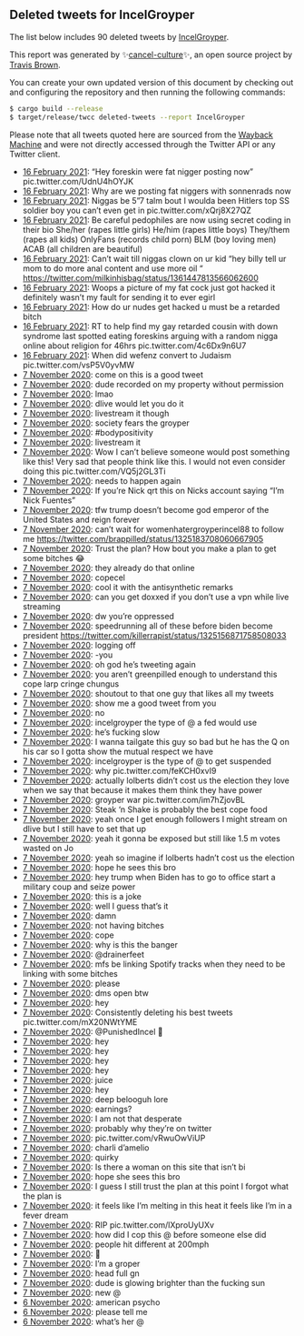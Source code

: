 ## Deleted tweets for IncelGroyper

The list below includes 90 deleted tweets by
[IncelGroyper](https://twitter.com/IncelGroyper).



This report was generated by ✨[cancel-culture](https://github.com/travisbrown/cancel-culture)✨,
an open source project by [Travis Brown](https://twitter.com/travisbrown).

You can create your own updated version of this document by checking out and configuring the
repository and then running the following commands:

```bash
$ cargo build --release
$ target/release/twcc deleted-tweets --report IncelGroyper
```

Please note that all tweets quoted here are sourced from the
[Wayback Machine](https://web.archive.org) and were not directly accessed through the Twitter API or
any Twitter client.

* [16 February 2021](https://web.archive.org/web/20210216055753/https://twitter.com/IncelGroyper/status/1361555041614757888): “Hey foreskin were fat nigger posting now” pic.twitter.com/UdnU4hOYJK <!--1361555041614757888-->
* [16 February 2021](https://web.archive.org/web/20210216054724/https://twitter.com/IncelGroyper/status/1361552741517164549): Why are we posting fat niggers with sonnenrads now <!--1361552741517164549-->
* [16 February 2021](https://web.archive.org/web/20210216035319/https://twitter.com/IncelGroyper/status/1361523243400781827): Niggas be 5”7 talm bout I woulda been Hitlers top SS soldier boy you can’t even get in pic.twitter.com/xQrj8X27QZ <!--1361523243400781827-->
* [16 February 2021](https://web.archive.org/web/20210216024655/https://twitter.com/IncelGroyper/status/1361507093874962434): Be careful pedophiles are now using secret coding in their bio   She/her (rapes little girls) He/him (rapes little boys) They/them (rapes all kids) OnlyFans (records child porn) BLM (boy loving men) ACAB (all children are beautiful) <!--1361507093874962434-->
* [16 February 2021](https://web.archive.org/web/20210216021106/https://twitter.com/IncelGroyper/status/1361497629222440960): Can’t wait till niggas clown on ur kid “hey billy tell ur mom to do more anal content and use more oil “ https://twitter.com/milkinhisbag/status/1361447813566062600 <!--1361497629222440960-->
* [16 February 2021](https://web.archive.org/web/20210216015523/https://twitter.com/IncelGroyper/status/1361493877706936325): Woops a picture of my fat cock just got hacked it definitely wasn’t my fault for sending it to ever egirl <!--1361493877706936325-->
* [16 February 2021](https://web.archive.org/web/20210216015042/https://twitter.com/IncelGroyper/status/1361492526318948356): How do ur nudes get hacked u must be a retarded bitch <!--1361492526318948356-->
* [16 February 2021](https://web.archive.org/web/20210216012410/https://twitter.com/IncelGroyper/status/1361485695781642241): RT to help find my gay retarded cousin with down syndrome last spotted eating foreskins arguing with a random nigga online about religion for 46hrs pic.twitter.com/4c6Dx9n6U7 <!--1361485695781642241-->
* [16 February 2021](https://web.archive.org/web/20210216010331/https://twitter.com/IncelGroyper/status/1361481031073869824): When did wefenz convert to Judaism pic.twitter.com/vsP5V0yvMW <!--1361481031073869824-->
* [ 7 November 2020](https://web.archive.org/web/20201107233936/https://twitter.com/incelgroyper/status/1325221307060019202): come on this is a good tweet <!--1325221307060019202-->
* [ 7 November 2020](https://web.archive.org/web/20201107233447/https://twitter.com/incelgroyper/status/1325220094860029954): dude recorded on my property without permission <!--1325220094860029954-->
* [ 7 November 2020](https://web.archive.org/web/20201107233411/https://twitter.com/incelgroyper/status/1325219947270836224): lmao <!--1325219947270836224-->
* [ 7 November 2020](https://web.archive.org/web/20201107233258/https://twitter.com/incelgroyper/status/1325219674762645505): dlive would let you do it <!--1325219674762645505-->
* [ 7 November 2020](https://web.archive.org/web/20201107233141/https://twitter.com/incelgroyper/status/1325219338434056194): livestream it though <!--1325219338434056194-->
* [ 7 November 2020](https://web.archive.org/web/20201107232949/https://twitter.com/incelgroyper/status/1325218894043377667): society fears the groyper <!--1325218894043377667-->
* [ 7 November 2020](https://web.archive.org/web/20201107232909/https://twitter.com/incelgroyper/status/1325218670491148290): #bodypositivity <!--1325218670491148290-->
* [ 7 November 2020](https://web.archive.org/web/20201107232601/https://twitter.com/incelgroyper/status/1325217884965113857): livestream it <!--1325217884965113857-->
* [ 7 November 2020](https://web.archive.org/web/20201107215037/https://twitter.com/incelgroyper/status/1325193848457482240): Wow I can’t believe someone would post something like this! Very sad that people think like this. I would not even consider doing this pic.twitter.com/VQ5j2GL3Ti <!--1325193848457482240-->
* [ 7 November 2020](https://web.archive.org/web/20201107214840/https://twitter.com/incelgroyper/status/1325193357681815554): needs to happen again <!--1325193446835982337-->
* [ 7 November 2020](https://web.archive.org/web/20201107214840/https://twitter.com/incelgroyper/status/1325193357681815554): If you’re Nick qrt this on Nicks account saying “I’m Nick Fuentes” <!--1325193357681815554-->
* [ 7 November 2020](https://web.archive.org/web/20201107214017/https://twitter.com/incelgroyper/status/1325191284328435714): tfw trump doesn’t become god emperor of the United States and reign forever <!--1325191284328435714-->
* [ 7 November 2020](https://web.archive.org/web/20201107211251/https://twitter.com/incelgroyper/status/1325184393204281344): can’t wait for womenhatergroyperincel88 to follow me https://twitter.com/brappilled/status/1325183708060667905 <!--1325184393204281344-->
* [ 7 November 2020](https://web.archive.org/web/20201107211150/https://twitter.com/incelgroyper/status/1325184085669498880): Trust the plan? How bout you make a plan to get some bitches 😂 <!--1325184085669498880-->
* [ 7 November 2020](https://web.archive.org/web/20201107211111/https://twitter.com/incelgroyper/status/1325183918815895552): they already do that online <!--1325183918815895552-->
* [ 7 November 2020](https://web.archive.org/web/20201107200036/https://twitter.com/incelgroyper/status/1325166128654475267): copecel <!--1325166128654475267-->
* [ 7 November 2020](https://web.archive.org/web/20201107194852/https://twitter.com/incelgroyper/status/1325163244516896768): cool it with the antisynthetic remarks <!--1325163244516896768-->
* [ 7 November 2020](https://web.archive.org/web/20201107193513/https://twitter.com/incelgroyper/status/1325159761961119744): can you get doxxed if you don’t use a vpn while live streaming <!--1325159761961119744-->
* [ 7 November 2020](https://web.archive.org/web/20201107193127/https://twitter.com/incelgroyper/status/1325158836328562690): dw you’re oppressed <!--1325158836328562690-->
* [ 7 November 2020](https://web.archive.org/web/20201107193124/https://twitter.com/incelgroyper/status/1325158344034668544): speedrunning all of these before biden become president https://twitter.com/killerrapist/status/1325156871758508033 <!--1325158344034668544-->
* [ 7 November 2020](https://web.archive.org/web/20201107192725/https://twitter.com/incelgroyper/status/1325157750746324992): logging off <!--1325157750746324992-->
* [ 7 November 2020](https://web.archive.org/web/20201107192328/https://twitter.com/incelgroyper/status/1325156801726218240): -you <!--1325156801726218240-->
* [ 7 November 2020](https://web.archive.org/web/20201107192250/https://twitter.com/incelgroyper/status/1325156718196580353): oh god he’s tweeting again <!--1325156718196580353-->
* [ 7 November 2020](https://web.archive.org/web/20201107192249/https://twitter.com/incelgroyper/status/1325156675016400896): you aren’t greenpilled enough to understand this cope larp cringe chungus <!--1325156675016400896-->
* [ 7 November 2020](https://web.archive.org/web/20201107191829/https://twitter.com/incelgroyper/status/1325155631125262336): shoutout to that one guy that likes all my tweets <!--1325155631125262336-->
* [ 7 November 2020](https://web.archive.org/web/20201107191705/https://twitter.com/incelgroyper/status/1325155259396841472): show me a good tweet from you <!--1325155259396841472-->
* [ 7 November 2020](https://web.archive.org/web/20201107190230/https://twitter.com/incelgroyper/status/1325151570737074177): no <!--1325151570737074177-->
* [ 7 November 2020](https://web.archive.org/web/20201107185536/https://twitter.com/incelgroyper/status/1325149850036396034): incelgroyper the type of @ a fed would use <!--1325149850036396034-->
* [ 7 November 2020](https://web.archive.org/web/20201107185308/https://twitter.com/incelgroyper/status/1325149197901946880): he’s fucking slow <!--1325149197901946880-->
* [ 7 November 2020](https://web.archive.org/web/20201107185236/https://twitter.com/incelgroyper/status/1325149062417448960): I wanna tailgate this guy so bad but he has the Q on his car so I gotta show the mutual respect we have <!--1325149062417448960-->
* [ 7 November 2020](https://web.archive.org/web/20201107185133/https://twitter.com/incelgroyper/status/1325148800718045186): incelgroyper is the type of @ to get suspended <!--1325148800718045186-->
* [ 7 November 2020](https://web.archive.org/web/20201107184727/https://twitter.com/incelgroyper/status/1325147776590680064): why pic.twitter.com/feKCH0xvI9 <!--1325147776590680064-->
* [ 7 November 2020](https://web.archive.org/web/20201107182324/https://twitter.com/incelgroyper/status/1325141731097018373): actually lolberts didn’t cost us the election they love when we say that because it makes them think they have power <!--1325141731097018373-->
* [ 7 November 2020](https://web.archive.org/web/20201107181201/https://twitter.com/incelgroyper/status/1325138883596595200): groyper war pic.twitter.com/im7hZjovBL <!--1325138883596595200-->
* [ 7 November 2020](https://web.archive.org/web/20201107181106/https://twitter.com/incelgroyper/status/1325138647952265216): Steak ‘n Shake is probably the best cope food <!--1325138647952265216-->
* [ 7 November 2020](https://web.archive.org/web/20201107180344/https://twitter.com/incelgroyper/status/1325136775619125248): yeah once I get enough followers I might stream on dlive but I still have to set that up <!--1325136775619125248-->
* [ 7 November 2020](https://web.archive.org/web/20201107180110/https://twitter.com/incelgroyper/status/1325136121655865346): yeah it gonna be exposed but still like 1.5 m votes wasted on Jo <!--1325136121655865346-->
* [ 7 November 2020](https://web.archive.org/web/20201107175936/https://twitter.com/incelgroyper/status/1325135759746101251): yeah so imagine if lolberts hadn’t cost us the election <!--1325135759746101251-->
* [ 7 November 2020](https://web.archive.org/web/20201107173757/https://twitter.com/incelgroyper/status/1325130309436796929): hope he sees this bro <!--1325130309436796929-->
* [ 7 November 2020](https://web.archive.org/web/20201107173735/https://twitter.com/incelgroyper/status/1325130153295564802): hey trump when Biden has to go to office start a military coup and seize power <!--1325130153295564802-->
* [ 7 November 2020](https://web.archive.org/web/20201107173459/https://twitter.com/incelgroyper/status/1325129552415387648): this is a joke <!--1325129600318500864-->
* [ 7 November 2020](https://web.archive.org/web/20201107173459/https://twitter.com/incelgroyper/status/1325129552415387648): well I guess that’s it <!--1325129552415387648-->
* [ 7 November 2020](https://web.archive.org/web/20201107172831/https://twitter.com/incelgroyper/status/1325127828023644162): damn <!--1325127828023644162-->
* [ 7 November 2020](https://web.archive.org/web/20201107091742/https://twitter.com/incelgroyper/status/1325004449379741696): not having bitches <!--1325004449379741696-->
* [ 7 November 2020](https://web.archive.org/web/20201107091706/https://twitter.com/incelgroyper/status/1325004236799832064): cope <!--1325004236799832064-->
* [ 7 November 2020](https://web.archive.org/web/20201107091627/https://twitter.com/incelgroyper/status/1325004122920284162): why is this the banger <!--1325004122920284162-->
* [ 7 November 2020](https://web.archive.org/web/20201107091523/https://twitter.com/incelgroyper/status/1325003871396171777): @drainerfeet <!--1325003871396171777-->
* [ 7 November 2020](https://web.archive.org/web/20201107091440/https://twitter.com/incelgroyper/status/1325003650314477570): mfs be linking Spotify tracks when they need to be linking with some bitches <!--1325003650314477570-->
* [ 7 November 2020](https://web.archive.org/web/20201107090857/https://twitter.com/incelgroyper/status/1325002229670170625): please <!--1325002229670170625-->
* [ 7 November 2020](https://web.archive.org/web/20201107085210/https://twitter.com/incelgroyper/status/1324998012456857611): dms open btw <!--1324998012456857611-->
* [ 7 November 2020](https://web.archive.org/web/20201107084949/https://twitter.com/incelgroyper/status/1324997394568765440): hey <!--1324997394568765440-->
* [ 7 November 2020](https://web.archive.org/web/20201107084755/https://twitter.com/incelgroyper/status/1324996859367133184): Consistently deleting his best tweets pic.twitter.com/mX20NWtYME <!--1324996859367133184-->
* [ 7 November 2020](https://web.archive.org/web/20201107084504/https://twitter.com/incelgroyper/status/1324996278359613440): @PunishedIncel 🤨 <!--1324996278359613440-->
* [ 7 November 2020](https://web.archive.org/web/20201107084219/https://twitter.com/incelgroyper/status/1324995520176279552): hey <!--1324995571741052928-->
* [ 7 November 2020](https://web.archive.org/web/20201107084220/https://twitter.com/incelgroyper/status/1324995495362695169): hey <!--1324995548118732800-->
* [ 7 November 2020](https://web.archive.org/web/20201107084220/https://twitter.com/incelgroyper/status/1324995495362695169): hey <!--1324995520176279552-->
* [ 7 November 2020](https://web.archive.org/web/20201107084220/https://twitter.com/incelgroyper/status/1324995495362695169): hey <!--1324995495362695169-->
* [ 7 November 2020](https://web.archive.org/web/20201107083352/https://twitter.com/incelgroyper/status/1324993372688355330): juice <!--1324993372688355330-->
* [ 7 November 2020](https://web.archive.org/web/20201107083252/https://twitter.com/incelgroyper/status/1324993151921233921): hey <!--1324993151921233921-->
* [ 7 November 2020](https://web.archive.org/web/20201107081708/https://twitter.com/incelgroyper/status/1324989178912927746): deep belooguh lore <!--1324989178912927746-->
* [ 7 November 2020](https://web.archive.org/web/20201107080957/https://twitter.com/incelgroyper/status/1324987356882014209): earnings? <!--1324987356882014209-->
* [ 7 November 2020](https://web.archive.org/web/20201107080854/https://twitter.com/incelgroyper/status/1324987094838677504): I am not that desperate <!--1324987094838677504-->
* [ 7 November 2020](https://web.archive.org/web/20201107080223/https://twitter.com/incelgroyper/status/1324985443839041536): probably why they’re on twitter <!--1324985443839041536-->
* [ 7 November 2020](https://web.archive.org/web/20201107075858/https://twitter.com/incelgroyper/status/1324984595817885698): pic.twitter.com/vRwuOwViUP <!--1324984595817885698-->
* [ 7 November 2020](https://web.archive.org/web/20201107075739/https://twitter.com/incelgroyper/status/1324984277126221824): charli d’amelio <!--1324984277126221824-->
* [ 7 November 2020](https://web.archive.org/web/20201107075618/https://twitter.com/incelgroyper/status/1324983937790308353): quirky <!--1324983937790308353-->
* [ 7 November 2020](https://web.archive.org/web/20201107075040/https://twitter.com/incelgroyper/status/1324982483390238720): Is there a woman on this site that isn’t bi <!--1324982483390238720-->
* [ 7 November 2020](https://web.archive.org/web/20201107073652/https://twitter.com/incelgroyper/status/1324979040520982533): hope she sees this bro <!--1324979040520982533-->
* [ 7 November 2020](https://web.archive.org/web/20201107073008/https://twitter.com/incelgroyper/status/1324977337864245248): I guess I still trust the plan at this point I forgot what the plan is <!--1324977337864245248-->
* [ 7 November 2020](https://web.archive.org/web/20201107072635/https://twitter.com/incelgroyper/status/1324976467994931200): it feels like I’m melting in this heat it feels like I’m in a fever dream <!--1324976467994931200-->
* [ 7 November 2020](https://web.archive.org/web/20201107072148/https://twitter.com/incelgroyper/status/1324975243350462464): RIP pic.twitter.com/lXproUyUXv <!--1324975243350462464-->
* [ 7 November 2020](https://web.archive.org/web/20201107071812/https://twitter.com/incelgroyper/status/1324974297304211457): how did I cop this @ before someone else did <!--1324974297304211457-->
* [ 7 November 2020](https://web.archive.org/web/20201107191705/https://twitter.com/incelgroyper/status/1325155259396841472): people hit different at 200mph <!--1324972070967648257-->
* [ 7 November 2020](https://web.archive.org/web/20201107064703/https://twitter.com/incelgroyper/status/1324966488218996737): 🥂 <!--1324966488218996737-->
* [ 7 November 2020](https://web.archive.org/web/20201107064500/https://twitter.com/incelgroyper/status/1324965991839883265): I’m a groper <!--1324965991839883265-->
* [ 7 November 2020](https://web.archive.org/web/20201107063444/https://twitter.com/incelgroyper/status/1324963401081233408): head full gn <!--1324963401081233408-->
* [ 7 November 2020](https://web.archive.org/web/20201107062853/https://twitter.com/incelgroyper/status/1324961943313149952): dude is glowing brighter than the fucking sun <!--1324961943313149952-->
* [ 7 November 2020](https://web.archive.org/web/20201107051828/https://twitter.com/incelgroyper/status/1324944187104632833): new @ <!--1324944187104632833-->
* [ 6 November 2020](https://web.archive.org/web/20201107083352/https://twitter.com/incelgroyper/status/1324993372688355330): american psycho <!--1324853672514379779-->
* [ 6 November 2020](https://web.archive.org/web/20201107080854/https://twitter.com/incelgroyper/status/1324987094838677504): please tell me <!--1324785650294542336-->
* [ 6 November 2020](https://web.archive.org/web/20201107080854/https://twitter.com/incelgroyper/status/1324987094838677504): what’s her @ <!--1324785611530817539-->
